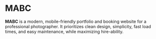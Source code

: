# MABC
**MABC** is a modern, mobile-friendly portfolio and booking website for a professional photographer. It prioritizes clean design, simplicity, fast load times, and easy maintenance, while maximizing hire-ability.
